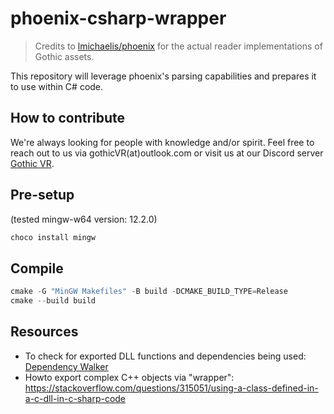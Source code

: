 # phoenix-csharp-wrapper

> Credits to [lmichaelis/phoenix](https://github.com/lmichaelis/phoenix) for the actual reader implementations of Gothic assets.

This repository will leverage phoenix's parsing capabilities and prepares it to use within C# code.


## How to contribute
We're always looking for people with knowledge and/or spirit. Feel free to reach out to us via gothicVR(at)outlook.com or visit us at our Discord server [Gothic VR](https://discord.gg/3EzACMVx).


## Pre-setup
(tested mingw-w64 version: 12.2.0)

```powershell
choco install mingw
```


## Compile

```powershell
cmake -G "MinGW Makefiles" -B build -DCMAKE_BUILD_TYPE=Release
cmake --build build
```


## Resources

* To check for exported DLL functions and dependencies being used: [Dependency Walker](https://www.dependencywalker.com/)
* Howto export complex C++ objects via "wrapper": https://stackoverflow.com/questions/315051/using-a-class-defined-in-a-c-dll-in-c-sharp-code